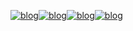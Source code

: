 [![blog](https://img.shields.io/badge/JavaScript-F7DF1E?style=for-the-badge&logo=javascript&logoColor=black)]()[![blog](https://img.shields.io/badge/HTML5-E34F26?style=for-the-badge&logo=html5&logoColor=white)]()[![blog](https://img.shields.io/badge/CSS3-1572B6?style=for-the-badge&logo=css3&logoColor=white)]()[![blog](	https://img.shields.io/badge/Instagram-E4405F?style=for-the-badge&logo=instagram&logoColor=white)](https://www.instagram.com/lenonflock/)


